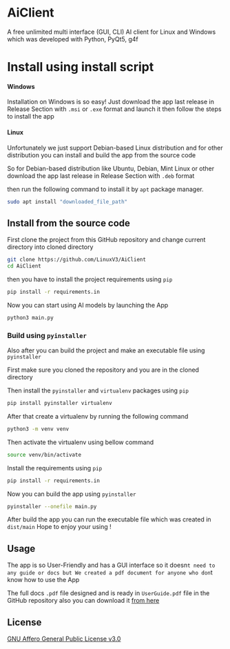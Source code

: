 # AiClient

A free unlimited multi interface (GUI, CLI) AI client for Linux and Windows which was developed with Python, PyQt5, g4f


# Install using install script
#### Windows
Installation on Windows is so easy!
Just download the app last release in Release Section with `.msi` or `.exe` format and launch it then follow the steps to install the app
#### Linux
Unfortunately we just support Debian-based Linux distribution and for other distribution you can install and build the app from the source code

So for Debian-based distribution like Ubuntu, Debian, Mint Linux or other download the app last release in Release Section with `.deb` format

then run the following command to install it by `apt` package manager.

```bash
sudo apt install "downloaded_file_path"
```

## Install from the source code

First clone the project from this GitHub repository and change current directory into cloned directory

```bash
git clone https://github.com/LinuxV3/AiClient
cd AiClient
```
then you have to install the project requirements using `pip`

```bash
pip install -r requirements.in
```
Now you can start using AI models by launching the App
```bash
python3 main.py
```
### Build using `pyinstaller`
Also after you can build the project and make an executable file using `pyinstaller`

First make sure you cloned the repository and you are in the cloned directory

Then install the `pyinstaller` and `virtualenv` packages using `pip`
```bash
pip install pyinstaller virtualenv
```

After that create a virtualenv by running the following command
```bash
python3 -m venv venv
```

Then activate the virtualenv using bellow command
```bash
source venv/bin/activate
```

Install the requirements using `pip`
```bash
pip install -r requirements.in
```
Now you can build the app using `pyinstaller`
```bash
pyinstaller --onefile main.py
```
After build the app you can run the executable file which was created in `dist/main`
Hope to enjoy your using !

## Usage

The app is so User-Friendly and has a GUI interface so it doesn`t need to any guide or docs but We created a pdf document for anyone who don`t know how to use the App

The full docs `.pdf` file designed and is ready in `UserGuide.pdf` file in the GitHub repository
also you can download it [from here](https://aiclient.pythonanywhere.com/src/UserGuide.pdf)



## License

[GNU Affero General Public License v3.0](https://choosealicense.com/licenses/agpl-3.0/)
